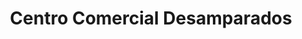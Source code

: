 ---
title: "Centro Comercial Desamparados"
url: /desamparados/centro-comercial-desamparados/
shop: centro comercial
---